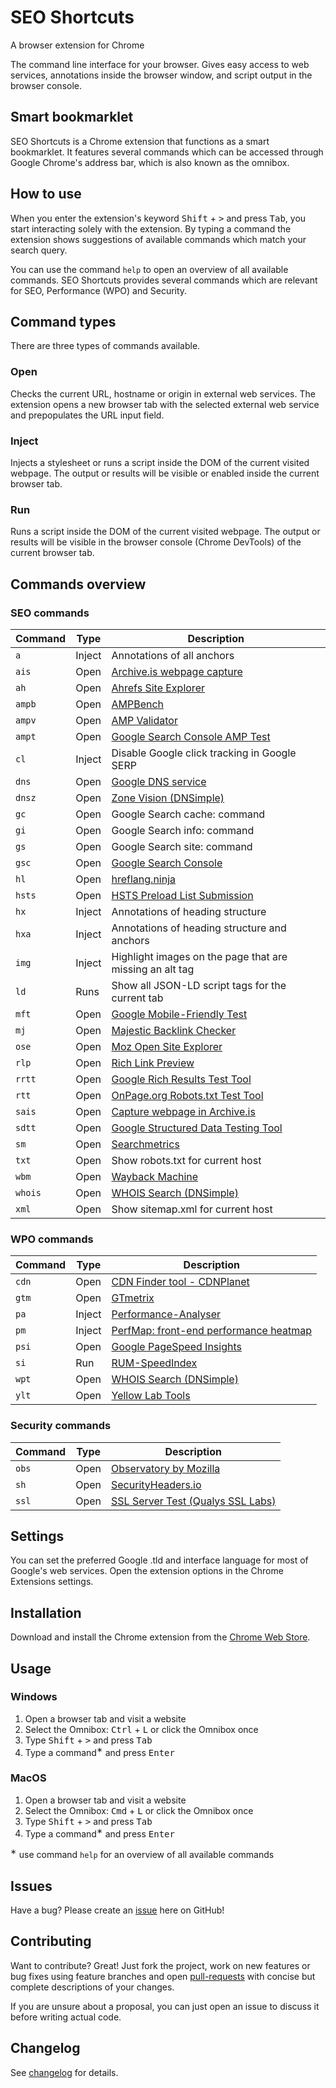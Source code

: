# SEO Shortcuts

A browser extension for Chrome

The command line interface for your browser. Gives easy access to web services, annotations inside the browser window, and script output in the browser console.

## Smart bookmarklet

SEO Shortcuts is a Chrome extension that functions as a smart bookmarklet. It features several commands which can be accessed through Google Chrome's address bar, which is also known as the omnibox.

## How to use

When you enter the extension's keyword <kbd>Shift</kbd> + <kbd>></kbd> and press <kbd>Tab</kbd>, you start interacting solely with the extension. By typing a command the extension shows suggestions of available commands which match your search query.

You can use the command `help` to open an overview of all available commands. SEO Shortcuts provides several commands which are relevant for SEO, Performance (WPO) and Security.

## Command types

There are three types of commands available.

### Open

Checks the current URL, hostname or origin in external web services. The extension opens a new browser tab with the selected external web service and prepopulates the URL input field.

### Inject

Injects a stylesheet or runs a script inside the DOM of the current visited webpage. The output or results will be visible or enabled inside the current browser tab.

### Run

Runs a script inside the DOM of the current visited webpage. The output or results will be visible in the browser console (Chrome DevTools) of the current browser tab.

## Commands overview

### SEO commands

| Command | Type   | Description                                                                                   |
| ------- | ------ | --------------------------------------------------------------------------------------------- |
| `a`     | Inject | Annotations of all anchors                                                                    |
| `ais`   | Open   | [Archive.is webpage capture](http://archive.is/)                                              |
| `ah`    | Open   | [Ahrefs Site Explorer](https://ahrefs.com/)                                                   |
| `ampb`  | Open   | [AMPBench](https://ampbench.appspot.com/validate?url=https%3A%2F%2Fampbyexample.com%2F)       |
| `ampv`  | Open   | [AMP Validator](https://validator.ampproject.org/)                                            |
| `ampt`  | Open   | [Google Search Console AMP Test](https://search.google.com/search-console/amp)                |
| `cl`    | Inject | Disable Google click tracking in Google SERP                                                  |
| `dns`   | Open   | [Google DNS service](https://dns.google.com/)                                                 |
| `dnsz`  | Open   | [Zone Vision (DNSimple)](http://zone.vision/)                                                 |
| `gc`    | Open   | Google Search cache: command                                                                  |
| `gi`    | Open   | Google Search info: command                                                                   |
| `gs`    | Open   | Google Search site: command                                                                   |
| `gsc`   | Open   | [Google Search Console](https://www.google.com/webmasters/)                                   |
| `hl`    | Open   | [hreflang.ninja](http://hreflang.ninja/)                                                      |
| `hsts`  | Open   | [HSTS Preload List Submission](https://hstspreload.org/)                                      |
| `hx`    | Inject | Annotations of heading structure                                                              |
| `hxa`   | Inject | Annotations of heading structure and anchors                                                  |
| `img`   | Inject | Highlight images on the page that are missing an alt tag                                      |
| `ld`    | Runs   | Show all JSON-LD script tags for the current tab                                              |
| `mft`   | Open   | [Google Mobile-Friendly Test](https://search.google.com/search-console/mobile-friendly)       |
| `mj`    | Open   | [Majestic Backlink Checker](https://majestic.com/)                                            |
| `ose`   | Open   | [Moz Open Site Explorer](https://moz.com/researchtools/ose/)                                  |
| `rlp`   | Open   | [Rich Link Preview](https://richpreview.com/)                                                 |
| `rrtt`  | Open   | [Google Rich Results Test Tool](https://search.google.com/test/rich-results)                  |
| `rtt`   | Open   | [OnPage.org Robots.txt Test Tool](https://en.onpage.org/free-tools/robots-txt/)               |
| `sais`  | Open   | [Capture webpage in Archive.is](http://archive.is/)                                           |
| `sdtt`  | Open   | [Google Structured Data Testing Tool](https://search.google.com/structured-data/testing-tool) |
| `sm`    | Open   | [Searchmetrics](http://suite.searchmetrics.com/en/research)                                   |
| `txt`   | Open   | Show robots.txt for current host                                                              |
| `wbm`   | Open   | [Wayback Machine](http://archive.org/web/)                                                    |
| `whois` | Open   | [WHOIS Search (DNSimple)](https://dnsimple.com/whois/)                                        |
| `xml`   | Open   | Show sitemap.xml for current host                                                             |

### WPO commands

| Command | Type   | Description                                                                          |
| ------- | ------ | ------------------------------------------------------------------------------------ |
| `cdn`   | Open   | [CDN Finder tool - CDNPlanet](https://www.cdnplanet.com)                             |
| `gtm`   | Open   | [GTmetrix](https://gtmetrix.com/)                                                    |
| `pa`    | Inject | [Performance-Analyser](https://github.com/micmro/performance-bookmarklet)            |
| `pm`    | Inject | [PerfMap: front-end performance heatmap](https://github.com/zeman/perfmap)           |
| `psi`   | Open   | [Google PageSpeed Insights](https://developers.google.com/speed/pagespeed/insights/) |
| `si`    | Run    | [RUM-SpeedIndex](https://github.com/WPO-Foundation/RUM-SpeedIndex)                   |
| `wpt`   | Open   | [WHOIS Search (DNSimple)](https://dnsimple.com/whois/)                               |
| `ylt`   | Open   | [Yellow Lab Tools](http://yellowlab.tools/)                                          |

### Security commands

| Command | Type | Description                                                   |
| ------- | ---- | ------------------------------------------------------------- |
| `obs`   | Open | [Observatory by Mozilla](https://observatory.mozilla.org/)    |
| `sh`    | Open | [SecurityHeaders.io](https://securityheaders.io/)             |
| `ssl`   | Open | [SSL Server Test (Qualys SSL Labs)](https://www.ssllabs.com/) |

## Settings

You can set the preferred Google .tld and interface language for most of Google's web services. Open the extension options in the Chrome Extensions settings.

## Installation

Download and install the Chrome extension from the [Chrome Web Store][1].

## Usage

### Windows

1.  Open a browser tab and visit a website
2.  Select the Omnibox: <kbd>Ctrl</kbd> + <kbd>L</kbd> or click the Omnibox once
3.  Type <kbd>Shift</kbd> + <kbd>></kbd> and press <kbd>Tab</kbd>
4.  Type a command<sup>∗</sup> and press <kbd>Enter</kbd>

### MacOS

1.  Open a browser tab and visit a website
2.  Select the Omnibox: <kbd>Cmd</kbd> + <kbd>L</kbd> or click the Omnibox once
3.  Type <kbd>Shift</kbd> + <kbd>></kbd> and press <kbd>Tab</kbd>
4.  Type a command<sup>∗</sup> and press <kbd>Enter</kbd>

<sup>∗</sup> use command `help` for an overview of all available commands

## Issues

Have a bug? Please create an [issue][2] here on GitHub!

## Contributing

Want to contribute? Great! Just fork the project, work on new features or bug fixes using feature branches and open [pull-requests][3] with concise but complete descriptions of your changes.

If you are unsure about a proposal, you can just open an issue to discuss it before writing actual code.

## Changelog

See [changelog][5] for details.

[1]: https://chrome.google.com/webstore/detail/seo-shortcuts/jkkkmikjgkdljhmpnjajedkngkgefejf
[2]: https://github.com/sanderheilbron/seo-shortcuts/issues
[3]: https://github.com/sanderheilbron/seo-shortcuts/pulls
[4]: https://www.sanderheilbron.nl
[5]: https://github.com/sanderheilbron/seo-shortcuts/blob/master/CHANGELOG.md
